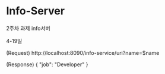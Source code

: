 # Info-Server
2주차 과제 info서버

4-19일

(Request)
http://localhost:8090/info-service/uri?name=$name

(Response)
{
"job": "Developer"
}

